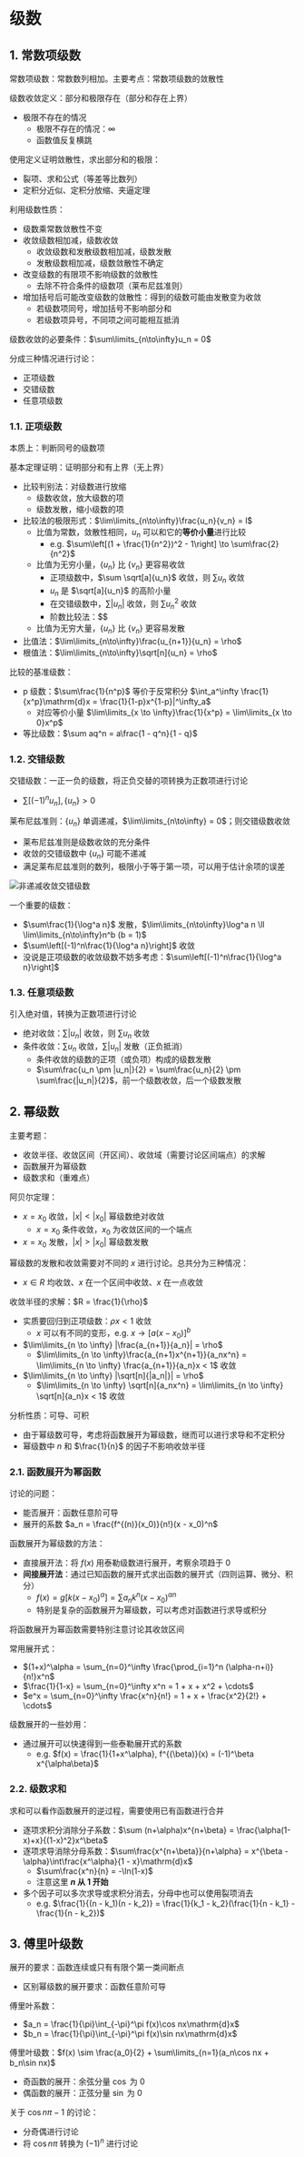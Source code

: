 <!-- omit in toc -->
# 级数

## 1. 常数项级数

常数项级数：常数数列相加。主要考点：常数项级数的敛散性

级数收敛定义：部分和极限存在（部分和存在上界）

- 极限不存在的情况
  - 极限不存在的情况：$\infty$
  - 函数值反复横跳

使用定义证明敛散性，求出部分和的极限：

- 裂项、求和公式（等差等比数列）
- 定积分近似、定积分放缩、夹逼定理

利用级数性质：

- 级数乘常数敛散性不变
- 收敛级数相加减，级数收敛
  - 收敛级数和发散级数相加减，级数发散
  - 发散级数相加减，级数敛散性不确定
- 改变级数的有限项不影响级数的敛散性
  - 去除不符合条件的级数项（莱布尼兹准则）
- 增加括号后可能改变级数的敛散性：得到的级数可能由发散变为收敛
  - 若级数项同号，增加括号不影响部分和
  - 若级数项异号，不同项之间可能相互抵消

级数收敛的必要条件：$\sum\limits_{n\to\infty}u_n = 0$

分成三种情况进行讨论：

- 正项级数
- 交错级数
- 任意项级数

### 1.1. 正项级数

本质上：判断同号的级数项

基本定理证明：证明部分和有上界（无上界）

- 比较判别法：对级数进行放缩
  - 级数收敛，放大级数的项
  - 级数发散，缩小级数的项
- 比较法的极限形式：$\lim\limits_{n\to\infty}\frac{u_n}{v_n} = l$
  - 比值为常数，敛散性相同，$u_n$ 可以和它的**等价小量**进行比较
    - e.g. $\sum\left[(1 + \frac{1}{n^2})^2 - 1\right] \to \sum\frac{2}{n^2}$
  - 比值为无穷小量，$\{u_n\}$ 比 $\{v_n\}$ 更容易收敛
    - 正项级数中，$\sum \sqrt[a]{u_n}$ 收敛，则 $\sum u_n$ 收敛
    - $u_n$ 是 $\sqrt[a]{u_n}$ 的高阶小量
    - 在交错级数中，$\sum |u_n|$ 收敛，则 $\sum u_n^{2}$ 收敛
    - 阶数比较法：$$
  - 比值为无穷大量，$\{u_n\}$ 比 $\{v_n\}$ 更容易发散
- 比值法：$\lim\limits_{n\to\infty}\frac{u_{n+1}}{u_n} = \rho$
- 根值法：$\lim\limits_{n\to\infty}\sqrt[n]{u_n} = \rho$

比较的基准级数：

- p 级数：$\sum\frac{1}{n^p}$ 等价于反常积分 $\int_a^\infty \frac{1}{x^p}\mathrm{d}x = \frac{1}{1-p}x^{1-p}|^\infty_a$
  - 对应等价小量 $\lim\limits_{x \to \infty}\frac{1}{x^p} = \lim\limits_{x \to 0}x^p$
- 等比级数：$\sum aq^n = a\frac{1 - q^n}{1 - q}$

### 1.2. 交错级数

交错级数：一正一负的级数，将正负交替的项转换为正数项进行讨论

- $\sum\left[(-1)^n u_n\right], \{u_n\} > 0$

莱布尼兹准则：$\{u_n\}$ 单调递减，$\lim\limits_{n\to\infty} = 0$；则交错级数收敛

- 莱布尼兹准则是级数收敛的充分条件
- 收敛的交错级数中 $\{u_n\}$ 可能不递减
- 满足莱布尼兹准则的数列，极限小于等于第一项，可以用于估计余项的误差

![非递减收敛交错级数](imgs/非递减收敛交错级数.png)

一个重要的级数：
  
- $\sum\frac{1}{\log^a n}$ 发散，$\lim\limits_{n\to\infty}\log^a n \ll \lim\limits_{n\to\infty}n^b (b = 1)$
- $\sum\left[(-1)^n\frac{1}{\log^a n}\right]$ 收敛
- 没说是正项级数的收敛级数不妨多考虑：$\sum\left[(-1)^n\frac{1}{\log^a n}\right]$

### 1.3. 任意项级数

引入绝对值，转换为正数项进行讨论

- 绝对收敛：$\sum|u_n|$ 收敛，则 $\sum u_n$ 收敛
- 条件收敛：$\sum u_n$ 收敛，$\sum|u_n|$ 发散（正负抵消）
  - 条件收敛的级数的正项（或负项）构成的级数发散
  - $\sum\frac{u_n \pm |u_n|}{2} = \sum\frac{u_n}{2} \pm \sum\frac{|u_n|}{2}$，前一个级数收敛，后一个级数发散

## 2. 幂级数

主要考题：

- 收敛半径、收敛区间（开区间）、收敛域（需要讨论区间端点）的求解
- 函数展开为幂级数
- 级数求和（重难点）

阿贝尔定理：

- $x = x_0$ 收敛，$|x| < |x_0|$ 幂级数绝对收敛
  - $x = x_0$ 条件收敛，$x_0$ 为收敛区间的一个端点
- $x = x_0$ 发散，$|x| > |x_0|$ 幂级数发散

幂级数的发散和收敛需要对不同的 $x$ 进行讨论。总共分为三种情况：

- $x \in R$ 均收敛、$x$ 在一个区间中收敛、$x$ 在一点收敛

收敛半径的求解：$R = \frac{1}{\rho}$

- 实质要回归到正项级数：$\rho x < 1$ 收敛
  - $x$ 可以有不同的变形，e.g. $x \to [a(x - x_0)]^b$
- $\lim\limits_{n \to \infty} |\frac{a_{n+1}}{a_n}| = \rho$
  - $\lim\limits_{n \to \infty}\frac{a_{n+1}x^{n+1}}{a_nx^n}  = \lim\limits_{n \to \infty} \frac{a_{n+1}}{a_n}x < 1$ 收敛
- $\lim\limits_{n \to \infty} |\sqrt[n]{|a_n|}| = \rho$
  - $\lim\limits_{n \to \infty} \sqrt[n]{a_nx^n} = \lim\limits_{n \to \infty} \sqrt[n]{a_n}x < 1$ 收敛

分析性质：可导、可积

- 由于幂级数可导，考虑将函数展开为幂级数，继而可以进行求导和不定积分
- 幂级数中 $n$ 和 $\frac{1}{n}$ 的因子不影响收敛半径

### 2.1. 函数展开为幂函数

讨论的问题：

- 能否展开：函数任意阶可导
- 展开的系数 $a_n = \frac{f^{(n)}(x_0)}{n!}(x - x_0)^n$

函数展开为幂级数的方法：

- 直接展开法：将 $f(x)$ 用泰勒级数进行展开，考察余项趋于 0
- **间接展开法**：通过已知函数的展开式求出函数的展开式（四则运算、微分、积分）
  - $f(x) = g[k(x-x_0)^\alpha] = \sum a_nk^n(x-x_0)^{\alpha n}$
  - 特别是复杂的函数展开为幂级数，可以考虑对函数进行求导或积分

将函数展开为幂函数需要特别注意讨论其收敛区间

常用展开式：

- $(1+x)^\alpha = \sum_{n=0}^\infty \frac{\prod_{i=1}^n (\alpha-n+i)}{n!}x^n$
- $\frac{1}{1-x} = \sum_{n=0}^\infty x^n = 1 + x + x^2 + \cdots$
- $e^x = \sum_{n=0}^\infty \frac{x^n}{n!} = 1 + x + \frac{x^2}{2!} + \cdots$

级数展开的一些妙用：

- 通过展开可以快速得到一些泰勒展开式的系数
  - e.g. $f(x) = \frac{1}{1+x^\alpha}, f^{(\beta)}(x) = (-1)^\beta x^{\alpha\beta}$

### 2.2. 级数求和

求和可以看作函数展开的逆过程，需要使用已有函数进行合并

- 逐项求积分消除分子系数：$\sum (n+\alpha)x^{n+\beta} = \frac{\alpha(1-x)+x}{(1-x)^2}x^\beta$
- 逐项求导消除分母系数：$\sum\frac{x^{n+\beta}}{n+\alpha} = x^{\beta - \alpha}\int\frac{x^\alpha}{1 - x}\mathrm{d}x$
  - $\sum\frac{x^n}{n} = -\ln(1-x)$
  - 注意这里 **$n$ 从 1 开始**
- 多个因子可以多次求导或求积分消去，分母中也可以使用裂项消去
  - e.g. $\frac{1}{(n - k_1)(n - k_2)} = \frac{1}{k_1 - k_2}(\frac{1}{n - k_1} - \frac{1}{n - k_2})$

## 3. 傅里叶级数

展开的要求：函数连续或只有有限个第一类间断点

- 区别幂级数的展开要求：函数任意阶可导

傅里叶系数：

- $a_n = \frac{1}{\pi}\int_{-\pi}^\pi f(x)\cos nx\mathrm{d}x$
- $b_n = \frac{1}{\pi}\int_{-\pi}^\pi f(x)\sin nx\mathrm{d}x$

傅里叶级数：$f(x) \sim \frac{a_0}{2} + \sum\limits_{n=1}(a_n\cos nx + b_n\sin nx)$

- 奇函数的展开：余弦分量 $\cos$ 为 0
- 偶函数的展开：正弦分量 $\sin$ 为 0

关于 $\cos n\pi - 1$ 的讨论：

- 分奇偶进行讨论
- 将 $\cos n\pi$ 转换为 $(-1)^n$ 进行讨论
